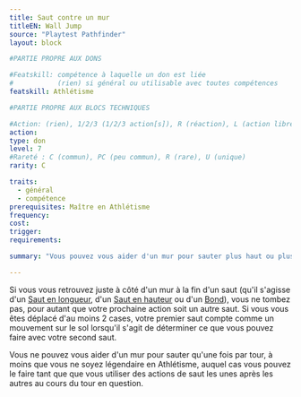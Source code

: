 ```yaml
---
title: Saut contre un mur
titleEN: Wall Jump
source: "Playtest Pathfinder"
layout: block

#PARTIE PROPRE AUX DONS

#Featskill: compétence à laquelle un don est liée
#           (rien) si général ou utilisable avec toutes compétences
featskill: Athlétisme

#PARTIE PROPRE AUX BLOCS TECHNIQUES

#Action: (rien), 1/2/3 (1/2/3 action[s]), R (réaction), L (action libre)
action:
type: don
level: 7
#Rareté : C (commun), PC (peu commun), R (rare), U (unique)
rarity: C

traits:
  - général
  - compétence
prerequisites: Maître en Athlétisme
frequency:
cost:
trigger:
requirements:

summary: "Vous pouvez vous aider d'un mur pour sauter plus haut ou plus loin."

---
```


Si vous vous retrouvez juste à côté d'un mur à la fin d'un saut (qu'il s'agisse d'un [Saut en longueur](/ch4-compétences/athlétisme.html#sauter-en-longueur), d'un [Saut en hauteur](/ch4-compétences/athlétisme.html#sauter-en-hauteur) ou d'un [Bond](/ch9-jouer-à-pathfinder/actions-de-base.html#bondir)), vous ne tombez pas, pour autant que votre prochaine action soit un autre saut. Si vous vous êtes déplacé d'au moins 2 cases, votre premier saut compte comme un mouvement sur le sol lorsqu'il s'agit de déterminer ce que vous pouvez faire avec votre second saut.

Vous ne pouvez vous aider d'un mur pour sauter qu'une fois par tour, à moins que vous ne soyez légendaire en Athlétisme, auquel cas vous pouvez le faire tant que que vous utiliser des actions de saut les unes après les autres au cours du tour en question.